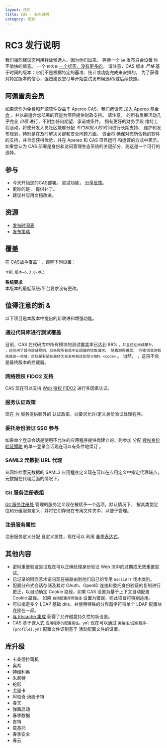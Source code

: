 ```yaml
---
layout: 违约
title: CAS - 发布说明
category: 规划
---
```


# RC3 发行说明

我们强烈建议您利用释放候选人，因为他们出来。 等待一个 `GA` 发布只会设置 你不愉快的惊喜。 一个 `的大会` [一个标签，没有更多的](https://apereo.github.io/2017/03/08/the-myth-of-ga-rel/)。 请注意，CAS 版本 *严格* 基于时间的版本：它们不是根据特定的基准、统计或功能完成来安排的。 为了获得 对特定版本的信心，强烈建议您尽早开始尝试发布候选和/或后续快照。

## 阿佩雷奥会员

如果您作为免费和开源软件受益于 Apereo CAS，我们邀请您 [加入 Apereo 基金会](https://www.apereo.org/content/apereo-membership) ，并以最适合您部署的容量为项目提供财政支持。 请注意， 的所有发展活动几乎完全 *自愿* 进行，不附加任何期望、承诺或条件。 拥有更好的财务手段 维持工程活动，将使开发人员社区能够分配 *专门和投入的* 时间进行长期支持、 维护和发布规划，特别是在及时解决关键和安全问题方面。 资金将 确保对您所依赖的软件的支持，并且您获得优势，并在 Apereo 和 CAS 项目运行 和运营的方式中表示。 如果您认为 CAS 部署是身份和访问管理生态系统的关键部分，则这是一个可行的选择。

## 参与

- 今天开始您的CAS部署。 尝试功能， [分享反馈](/cas/Mailing-Lists.html)。
- 更妙的是， [](/cas/developer/Contributor-Guidelines.html)提供补丁。
- 建议并应用文档改进。

## 资源

- [发布时间表](https://github.com/apereo/cas/milestones)
- [发布策略](/cas/developer/Release-Policy.html)

## 覆盖

在 [CAS战争覆盖](../installation/WAR-Overlay-Installation.html)`` ，调整下列设置：

```properties
卡斯.版本=6.3.0-RC3
```

<div class="alert alert-info">
  <strong>系统要求</strong><br/>本版本的最低系统/平台要求没有更改。
</div>

## 值得注意的新 &

以下项目是本版本中提出的新改进和增强功能。

### 通过代码库进行测试覆盖

目前，CAS 在代码库中所有模块的测试覆盖率已达到 86%</code> `，并且还在继续攀升。 
，还应用了其他验证规则，以失败所有低于此阈值的拉取请求。 随着取得进展，
将密切监测和改进这一领域，目标是有望在最终大会发布前达到至少88% <code>` 。 当然， ，这将不会是最终版本的拦截器。

### 网络授权 FIDO2 支持

CAS 现在可以支持 [Web 授权 FIDO2](../mfa/FIDO2-WebAuthn-Authentication.html) 进行多因素认证。

### 服务认证政策

现在 为</a> 服务提供额外的
认证政策，以要求允许/定义身份验证处理程序。</p> 



### 委托身份验证 SSO 参与

如果单个登录会话是使用不允许的应用程序提供商建立的，则参加 分配 [授权身份验证策略](../integration/Delegate-Authentication.html#access-strategy) 的单一登录会话现在可以有条件地续订 。



### SAML2 元数据 URL 代理

从网址检索元数据的 SAML2 应用程序定义现在可以在应用定义中指定代理端点， 元数据在代理后面的情况下。



### Git 服务注册表组

[Git 服务注册处](../services/Git-Service-Management.html) 管理的服务定义现在被赋予一个选项，默认情况下， 按其类型定位和分组服务定义，并将它们存储在专用文件夹中，以便于管理。



### 注册服务属性

</a> 注册服务定义分配 自定义属性，现在可以 利用 [春季表达式](../configuration/Configuration-Spring-Expressions.html)。</p> 



## 其他内容

- 密码重置验证尝试现在可以正确处理身份验证 Web 流中的过期或无效重置尝试。
- 已记录的阿西艺术语句现在被路由到他们自己的专用 `AsciiArt` 伐木类别。
- 配置分布式会话存储及其对 OAuth、OpenID 连接和委托身份验证的复制进行更正，以自动确定 Cookie 路径，如果 CAS 设置为基于上下文自动配置 Cookie 路径。 如果 `自动配置库奇路径` 设置为错误，则此项目将特别适用。
- 可以指定多个 LDAP 基础 dns，并使用特殊的分界器字符将单个 LDAP 配置块连接在一起。
- [与 Ehcache 集成](../ticketing/Ehcache-Ticket-Registry.html) 获得了允许磁盘持久性的新设置。
- CAS 基于嵌入式 `应用程序的配置属性。yml` 现在可以通过 `类路径/应用程序-{profile}.yml` 配置文件识别基于 活动配置文件的设置。



## 库升级

- 卡桑德拉司机
- 奥希
- 特维利奥
- 朱尼特
- 蛇形
- 尤里卡
- 阿帕奇·汤姆卡特
- 春天
- 弹簧启动
- 春季数据
- 吉特
- 莫基托
- 春季安全
- 春云

